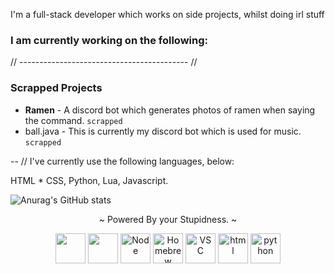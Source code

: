 I'm a full-stack developer which works on side projects, whilst doing irl stuff


### I am currently working on the following:


// ------------------------------------------ //

### Scrapped Projects 
- **Ramen** - A discord bot which generates photos of ramen when saying the command. `scrapped`
- ball.java - This is currently my discord bot which is used for music. `scrapped`


-- // I've currently use the following languages, below:

HTML * CSS,
Python,
Lua,
Javascript.


![Anurag's GitHub stats](https://github-readme-stats.vercel.app/api?username=tribeic&show_icons=true&theme=radical)



<div align="center">
<p>~ Powered By your Stupidness. ~</p>
<img src="https://cdn.svgporn.com/logos/javascript.svg" width="48" height="48">
<img src="https://cdn.svgporn.com/logos/css-3.svg" width="48" height="48">
<img src="https://cdn.svgporn.com/logos/nodejs-icon.svg" alt="Node" width="48" height="48">
<img src="https://cdn.svgporn.com/logos/homebrew.svg" alt="Homebrew" width="48" height="48">
<img src="https://cdn.svgporn.com/logos/visual-studio-code.svg" alt="VSC" width="48" height="48">
<img src="https://cdn.svgporn.com/logos/html-5.svg" alt="html" width="48" height="48">
<img src="https://cdn.svgporn.com/logos/python.svg" alt="python" width="48" height="48">

